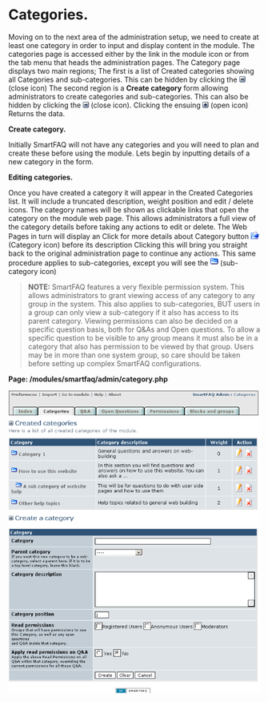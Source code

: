 # Categories.


Moving on to the next area of the administration setup, we need to create at least one category in order to input and display content in the module. The categories page is accessed either by the link in the module icon or from the tab menu that heads the administration pages. The Category page displays two main regions; The first is a list of Created categories showing all Categories and sub-categories. This can be hidden by clicking the ![image001.png](../../assets/close12.gif) (close icon) The second region is a **Create category** form allowing administrators to create categories and sub-categories. This can also be hidden by clicking the ![image001.png](../../assets/close12.gif) (close icon). Clicking the ensuing ![image001.png](../../assets/open12.gif) (open icon) Returns the data.

**Create category.** 

Initially SmartFAQ will not have any categories and you will need to plan and create these before using the module. Lets begin by inputting details of a new category in the form.

**Editing categories.**

Once you have created a category it will appear in the Created Categories list. It will include a truncated description, weight position and edit / delete icons. The category names will be shown as clickable links that open the category on the module web page. This allows administrators a full view of the category details before taking any actions to edit or delete. The Web Pages in turn will display an Click for more details about Category button ![image001.png](../../assets/cat.gif) (Category icon) before its description Clicking this will bring you straight back to the original administration page to continue any actions. This same procedure applies to sub-categories, except you will see the ![image001.png](../../assets/subcat.gif) (sub-category icon)

>**NOTE:** SmartFAQ features a very flexible permission system. This allows administrators to grant viewing access of any category to any group in the system. This also applies to sub-categories, BUT users in a group can only view a sub-category if it also has access to its parent category. Viewing permissions can also be decided on a specific question basis, both for Q&As and Open questions. To allow a specific question to be visible to any group means it must also be in a category that also has permission to be viewed by that group. Users may be in more than one system group, so care should be taken before setting up complex SmartFAQ configurations.

**Page: /modules/smartfaq/admin/category.php**

![image001.png](../../assets/categories.png) 



